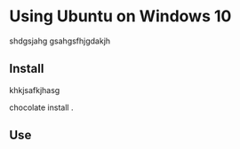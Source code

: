 
# Using Ubuntu on Windows 10

shdgsjahg gsahgsfhjgdakjh

## Install

khkjsafkjhasg

  chocolate install .

## Use
